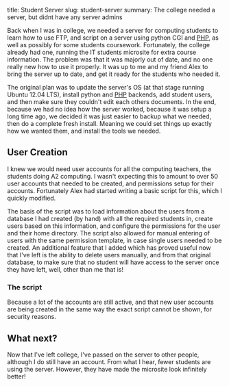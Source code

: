 title: Student Server
slug: student-server
summary: The college needed a server, but didnt have any server admins


Back when I was in college, we needed a server for computing students to learn how to use FTP, and script on a server using python CGI and [PHP](http://eev.ee/blog/2012/04/09/php-a-fractal-of-bad-design/#an-analogy), as well as possibly for some students coursework. Fortunately, the college already had one, running the IT students microsite for extra course information. The problem was that it was majorly out of date, and no one really new how to use it properly. It was up to me and my friend Alex to bring the server up to date, and get it ready for the students who needed it.

The original plan was to update the server's OS (at that stage running Ubuntu 12.04 LTS), install python and [PHP](http://eev.ee/blog/2012/04/09/php-a-fractal-of-bad-design/#an-analogy) backends, add student users, and then make sure they couldn't edit each others documents. In the end, because we had no idea how the server worked, because it was setup a long time ago, we decided it was just easier to backup what we needed, then do a complete fresh install. Meaning we could set things up exactly how we wanted them, and install the tools we needed.

## User Creation
I knew we would need user accounts for all the computing teachers, the students doing A2 computing. I wasn't expecting this to amount to over 50 user accounts that needed to be created, and permissions setup for their accounts. Fortunately Alex had started writing a basic script for this, which I quickly modified.

The basis of the script was to load information about the users from a database I had created (by hand) with all the required students in, create users based on this information, and configure the permissions for the user and their home directory. The script also allowed for manual entering of users with the same permission template, in case single users needed to be created. An additional feature that I added which has proved useful now that I've left is the ability to delete users manually, and from that original database, to make sure that no student will have access to the server once they have left, well, other than me that is!

### The script
Because a lot of the accounts are still active, and that new user accounts are being created in the same way the exact script cannot be shown, for security reasons.

## What next?
Now that I've left college, I've passed on the server to other people, although I do still have an account. From what I hear, fewer students are using the server. However, they have made the microsite look infinitely better!
